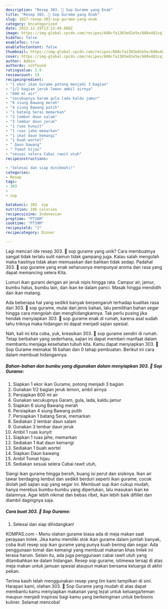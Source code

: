 ```yaml
---
description: "Resep 303. 🍲 Sop Gurame yang Enak"
title: "Resep 303. 🍲 Sop Gurame yang Enak"
slug: 1827-resep-303-sop-gurame-yang-enak
category: Uncategorized
date: 2022-12-29T13:13:49.600Z
image: https://img-global.cpcdn.com/recipes/688cfa1303e82e5e/680x482cq70/303-sop-gurame-foto-resep-utama.jpg
hideToc: false
enableToc: true
enableTocContent: false
thumbnail: https://img-global.cpcdn.com/recipes/688cfa1303e82e5e/680x482cq70/303-sop-gurame-foto-resep-utama.jpg
cover: https://img-global.cpcdn.com/recipes/688cfa1303e82e5e/680x482cq70/303-sop-gurame-foto-resep-utama.jpg
author: Admin
authorAv: notfound
ratingvalue: 3.9
reviewcount: 19
recipeingredient:
- "1 ekor ikan Gurame potong menjadi 3 bagian"
- "1/2 bagian jeruk lemon ambil airnya"
- "600 ml air"
- "secukupnya Garam gula lada kaldu jamur"
- "6 siung Bawang merah"
- "4 siung Bawang putih"
- "1 batang Serai memarkan"
- "2 lembar daun salam"
- "3 lembar daun jeruk"
- "1 ruas kunyit"
- "1 ruas jahe memarkan"
- "1 ikat daun kemangi"
- "1 buah wortel"
- " Daun bawang"
- " Tomat hijau"
- "sesuai selera Cabai rawit utuh"
recipeinstructions:

- "Selesai dan siap dinikmati!"
categories:
- Resep
tags:
- 303
- 
- sop

katakunci: 303  sop 
nutrition: 246 calories
recipecuisine: Indonesian
preptime: "PT26M"
cooktime: "PT39M"
recipeyield: "2"
recipecategory: Dinner

---
```





Lagi mencari ide resep 303. 🍲 sop gurame yang unik? Cara membuatnya sangat tidak terlalu sulit namun tidak gampang juga. Kalau salah mengolah maka hasilnya tidak akan memuaskan dan bahkan tidak sedap. Padahal 303. 🍲 sop gurame yang enak seharusnya mempunyai aroma dan rasa yang dapat memancing selera Kita.





Lumuri ikan gurami dengan air jeruk nipis hingga rata. Campur air, jamur, bumbu halus, bumbu lain, dan ikan ke dalam panci. Masak hingga mendidih dan ikan matang.

Ada beberapa hal yang sedikit banyak berpengaruh terhadap kualitas rasa dari 303. 🍲 sop gurame, mulai dari jenis bahan, lalu pemilihan bahan segar hingga cara mengolah dan menghidangkannya. Tak perlu pusing jika hendak menyiapkan 303. 🍲 sop gurame enak di rumah, karena asal sudah tahu triknya maka hidangan ini dapat menjadi sajian spesial.






Nah, kali ini kita coba, yuk, kreasikan 303. 🍲 sop gurame sendiri di rumah. Tetap berbahan yang sederhana, sajian ini dapat memberi manfaat dalam membantu menjaga kesehatan tubuh kita. Kamu dapat menyiapkan 303. 🍲 Sop Gurame memakai 16 bahan dan 0 tahap pembuatan. Berikut ini cara dalam membuat hidangannya.

<!--inarticleads1-->

##### Bahan-bahan dan bumbu yang digunakan dalam menyiapkan 303. 🍲 Sop Gurame:

1. Siapkan 1 ekor ikan Gurame, potong menjadi 3 bagian
1. Gunakan 1/2 bagian jeruk lemon, ambil airnya
1. Persiapkan 600 ml air
1. Gunakan secukupnya Garam, gula, lada, kaldu jamur
1. Siapkan 6 siung Bawang merah
1. Persiapkan 4 siung Bawang putih
1. Persiapkan 1 batang Serai, memarkan
1. Sediakan 2 lembar daun salam
1. Gunakan 3 lembar daun jeruk
1. Ambil 1 ruas kunyit
1. Siapkan 1 ruas jahe, memarkan
1. Sediakan 1 ikat daun kemangi
1. Sediakan 1 buah wortel
1. Siapkan  Daun bawang
1. Ambil  Tomat hijau
1. Sediakan sesuai selera Cabai rawit utuh,


Siangi ikan gurame hingga bersih, buang isi perut dan sisiknya. Ikan air tawar berdaging lembut dan sedikit berduri seperti ikan gurame, cocok diolah jadi sajian sup yang segar ini. Membuat sup ikan cukup mudah, hanya merebus bumbu-bumbu yang diperlukan, lalu masukan ikan ke dalamnya. Agar lebih nikmat dan bebas ribet, ikan lebih baik difillet dan diambil dagingnya saja. 

<!--inarticleads2-->

##### Cara buat 303. 🍲 Sop Gurame:


1. Selesai dan siap dihidangkan!

KOMPAS.com - Menu olahan gurame biasa ada di meja makan saat perayaan Imlek. Jika kamu memiliki stok ikan gurame dalam jumlah banyak, coba ikuti resep sop ikan gurame yang punya kuah bening dan segar. Ada penggunaan tomat dan kemangi yang membuat makanan khas Imlek ini terasa harum. Selain itu, ada juga penggunaan cabai rawit utuh yang ditambahkan ke dalam hidangan. Resep sop gurame, istimewa tersaji di atas meja makan untuk jamuan spesial ataupun makan bersama keluarga di akhir pekan. 

Terima kasih telah menggunakan resep yang tim kami tampilkan di sini. Harapan kami, olahan 303. 🍲 Sop Gurame yang mudah di atas dapat membantu kamu menyiapkan makanan yang lezat untuk keluarga/teman maupun menjadi inspirasi bagi kamu yang berkeinginan untuk berbisnis kuliner. Selamat mencoba!
